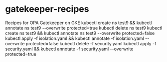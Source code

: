 # gatekeeper-recipes
Recipes for OPA Gatekeeper on GKE
kubectl create ns test9 && kubectl annotate ns test9 --overwrite protected=true
kubectl delete ns test9
kubectl create ns test9 && kubectl annotate ns test9 --overwrite protected=false
kubectl apply -f isolation.yaml && kubectl annotate -f isolation.yaml --overwrite protected=false
kubectl delete -f security.yaml
kubectl apply -f security.yaml && kubectl annotate -f security.yaml --overwrite protected=true